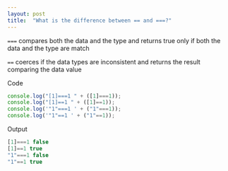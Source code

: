 ```yaml
---
layout: post
title:  "What is the difference between == and ===?"
---
```


```===``` compares both the data and the type and returns true only if both the data and the type are match 

```==``` coerces if the data types are inconsistent and returns the result comparing the data value

Code

```javascript
console.log("[1]===1 " + ([1]===1));
console.log("[1]==1 " + ([1]==1));
console.log('"1"===1 ' + ("1"===1));
console.log('"1"==1 ' + ("1"==1));
```

Output

```javascript
[1]===1 false
[1]==1 true
"1"===1 false
"1"==1 true
```